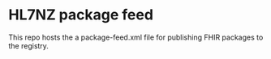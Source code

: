 # HL7NZ package feed
This repo hosts the a package-feed.xml file for publishing FHIR packages to the registry. 
